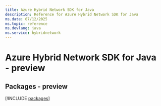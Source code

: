 ```yaml
---
title: Azure Hybrid Network SDK for Java
description: Reference for Azure Hybrid Network SDK for Java
ms.date: 07/12/2025
ms.topic: reference
ms.devlang: java
ms.service: hybridnetwork
---
```

# Azure Hybrid Network SDK for Java - preview
## Packages - preview
[!INCLUDE [packages](hybrid-network-index.md)]
